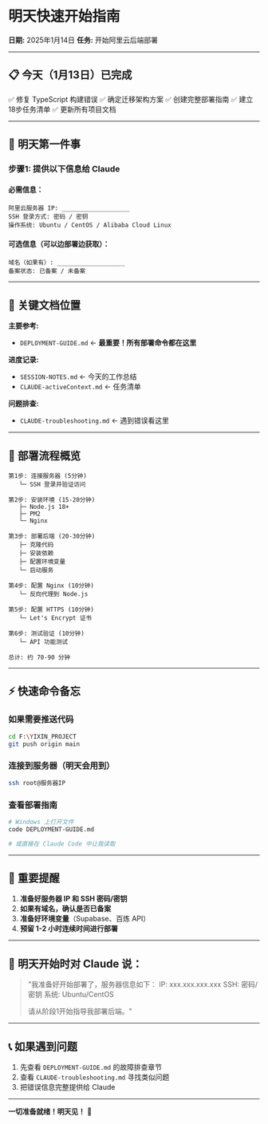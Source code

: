 # 明天快速开始指南

**日期:** 2025年1月14日
**任务:** 开始阿里云后端部署

---

## 📋 今天（1月13日）已完成

✅ 修复 TypeScript 构建错误
✅ 确定迁移架构方案
✅ 创建完整部署指南
✅ 建立18步任务清单
✅ 更新所有项目文档

---

## 🚀 明天第一件事

### 步骤1: 提供以下信息给 Claude

#### 必需信息：
```
阿里云服务器 IP: ___________________
SSH 登录方式: 密码 / 密钥
操作系统: Ubuntu / CentOS / Alibaba Cloud Linux
```

#### 可选信息（可以边部署边获取）：
```
域名（如果有）: ___________________
备案状态: 已备案 / 未备案
```

---

## 📖 关键文档位置

**主要参考:**
- `DEPLOYMENT-GUIDE.md` ← **最重要！所有部署命令都在这里**

**进度记录:**
- `SESSION-NOTES.md` ← 今天的工作总结
- `CLAUDE-activeContext.md` ← 任务清单

**问题排查:**
- `CLAUDE-troubleshooting.md` ← 遇到错误看这里

---

## 🎯 部署流程概览

```
第1步: 连接服务器 (5分钟)
   └─ SSH 登录并验证访问

第2步: 安装环境 (15-20分钟)
   ├─ Node.js 18+
   ├─ PM2
   └─ Nginx

第3步: 部署后端 (20-30分钟)
   ├─ 克隆代码
   ├─ 安装依赖
   ├─ 配置环境变量
   └─ 启动服务

第4步: 配置 Nginx (10分钟)
   └─ 反向代理到 Node.js

第5步: 配置 HTTPS (10分钟)
   └─ Let's Encrypt 证书

第6步: 测试验证 (10分钟)
   └─ API 功能测试

总计: 约 70-90 分钟
```

---

## ⚡ 快速命令备忘

### 如果需要推送代码
```bash
cd F:\YIXIN_PROJECT
git push origin main
```

### 连接到服务器（明天会用到）
```bash
ssh root@服务器IP
```

### 查看部署指南
```bash
# Windows 上打开文件
code DEPLOYMENT-GUIDE.md

# 或直接在 Claude Code 中让我读取
```

---

## 🔴 重要提醒

1. **准备好服务器 IP 和 SSH 密码/密钥**
2. **如果有域名，确认是否已备案**
3. **准备好环境变量**（Supabase、百炼 API）
4. **预留 1-2 小时连续时间进行部署**

---

## 💬 明天开始时对 Claude 说：

> "我准备好开始部署了，服务器信息如下：
> IP: xxx.xxx.xxx.xxx
> SSH: 密码/密钥
> 系统: Ubuntu/CentOS
>
> 请从阶段1开始指导我部署后端。"

---

## 📞 如果遇到问题

1. 先查看 `DEPLOYMENT-GUIDE.md` 的故障排查章节
2. 查看 `CLAUDE-troubleshooting.md` 寻找类似问题
3. 把错误信息完整提供给 Claude

---

**一切准备就绪！明天见！** 🎉
